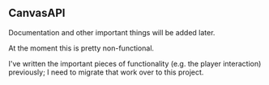 
CanvasAPI
---------

Documentation and other important things will be added later.

At the moment this is pretty non-functional.

I've written the important pieces of functionality (e.g. the player interaction) previously; I need to migrate that work over to this project.
